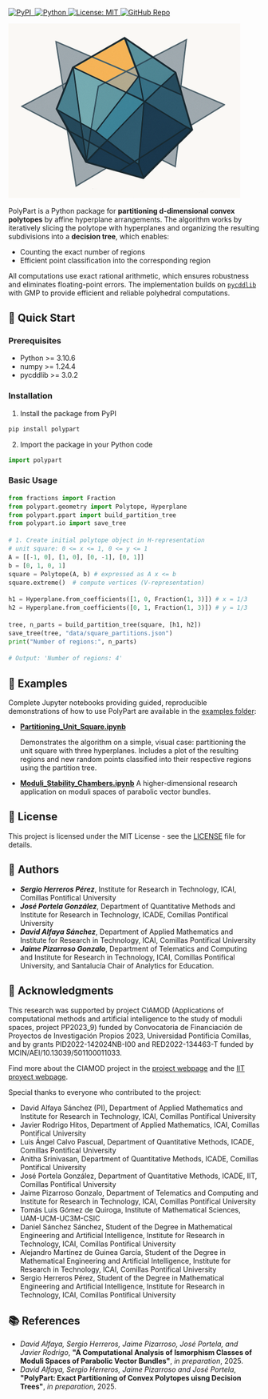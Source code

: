 <p align="left">
  <a href="https://pypi.org/project/polypart/">
    <img src="https://img.shields.io/pypi/v/polypart.svg" alt="PyPI">
  </a>
  <a href="https://pepy.tech/projects/polypart">
    <img src="https://static.pepy.tech/badge/polypart" alt="">
  </a>
  <a href="https://www.python.org/downloads/">
    <img src="https://img.shields.io/badge/python-%5E3.10-blue" alt="Python">
  </a>
  <a href="LICENSE">
    <img src="https://img.shields.io/badge/License-MIT-yellow.svg" alt="License: MIT">
  </a>
  <a href="https://github.com/ciamod/polypart">
    <img src="https://img.shields.io/badge/GitHub-Repo-black?logo=github" alt="GitHub Repo">
  </a>
</p>
<p align="left">
  <img width="465" alt="polypart-logo" src="https://raw.githubusercontent.com/CIAMOD/polypart/develop/images/polypart-logo.png" />
</p>

PolyPart is a Python package for **partitioning d-dimensional convex polytopes** by affine hyperplane arrangements. The algorithm works by iteratively slicing the polytope with hyperplanes and organizing the resulting subdivisions into a **decision tree**, which enables:

- Counting the exact number of regions
- Efficient point classification into the corresponding region

All computations use exact rational arithmetic, which ensures robustness and eliminates floating-point errors. The implementation builds on [`pycddlib`](https://pypi.org/project/pycddlib/) with GMP to provide efficient and reliable polyhedral computations.

## 🚀 Quick Start

### Prerequisites

- Python >= 3.10.6
- numpy >= 1.24.4
- pycddlib >= 3.0.2

### Installation

1. Install the package from PyPI

```sh
pip install polypart
```

2. Import the package in your Python code
```python
import polypart
```

### Basic Usage

```python
from fractions import Fraction
from polypart.geometry import Polytope, Hyperplane
from polypart.ppart import build_partition_tree
from polypart.io import save_tree

# 1. Create initial polytope object in H-representation
# unit square: 0 <= x <= 1, 0 <= y <= 1
A = [[-1, 0], [1, 0], [0, -1], [0, 1]]
b = [0, 1, 0, 1]
square = Polytope(A, b) # expressed as A x <= b
square.extreme()  # compute vertices (V-representation)

h1 = Hyperplane.from_coefficients([1, 0, Fraction(1, 3)]) # x = 1/3
h2 = Hyperplane.from_coefficients([0, 1, Fraction(1, 3)]) # y = 1/3

tree, n_parts = build_partition_tree(square, [h1, h2])
save_tree(tree, "data/square_partitions.json")
print("Number of regions:", n_parts)

# Output: 'Number of regions: 4'
```

## 🎯 Examples

Complete Jupyter notebooks providing guided, reproducible demonstrations of how to use PolyPart are available in the [examples folder](https://github.com/ciamod/polypart/examples):

- [**Partitioning_Unit_Square.ipynb**](https://github.com/CIAMOD/polypart/tree/master/examples/Partitioning_Unit_Square.ipynb)
 
  Demonstrates the algorithm on a simple, visual case: partitioning the unit square with three hyperplanes. Includes a plot of the resulting regions and new random points classified into their respective regions using the partition tree.

- [**Moduli_Stability_Chambers.ipynb**](https://github.com/CIAMOD/polypart/tree/master/examples/Moduli_Stability_Chambers.ipynb)
  A higher-dimensional research application on moduli spaces of parabolic vector bundles.


## 📜 License

This project is licensed under the MIT License - see the [LICENSE](LICENSE) file for details.

## 👥 Authors

- ***Sergio Herreros Pérez***, Institute for Research in Technology, ICAI, Comillas Pontifical University
- ***José Portela González***, Department of Quantitative Methods and Institute for Research in Technology, ICADE, Comillas Pontifical University
- ***David Alfaya Sánchez***, Department of Applied Mathematics and Institute for Research in Technology, ICAI, Comillas Pontifical University
- ***Jaime Pizarroso Gonzalo***, Department of Telematics and Computing and Institute for Research in Technology, ICAI, Comillas Pontifical University, and Santalucía Chair of Analytics for Education.

## 🙌 Acknowledgments

This research was supported by project CIAMOD (Applications of computational methods and artificial intelligence to the study of moduli spaces, project PP2023_9) funded by Convocatoria de Financiación de Proyectos de Investigación Propios 2023, Universidad Pontificia Comillas, and by grants PID2022-142024NB-I00 and RED2022-134463-T funded by MCIN/AEI/10.13039/501100011033.

Find more about the CIAMOD project in the [project webpage](https://ciamod.github.io/) and the [IIT proyect webpage](https://www.iit.comillas.edu/publicacion/proyecto/en/CIAMOD/Aplicaciones_de_m%c3%a9todos_computacionales_y_de_inteligencia_artificial_al_estudio_de_espacios_de_moduli).

Special thanks to everyone who contributed to the project:

- David Alfaya Sánchez (PI), Department of Applied Mathematics and Institute for Research in Technology, ICAI, Comillas Pontifical University
- Javier Rodrigo Hitos, Department of Applied Mathematics, ICAI, Comillas Pontifical University
- Luis Ángel Calvo Pascual, Department of Quantitative Methods, ICADE, Comillas Pontifical University
- Anitha Srinivasan, Department of Quantitative Methods, ICADE, Comillas Pontifical University
- José Portela González, Department of Quantitative Methods, ICADE, IIT, Comillas Pontifical University
- Jaime Pizarroso Gonzalo, Department of Telematics and Computing and Institute for Research in Technology, ICAI, Comillas Pontifical University
- Tomás Luis Gómez de Quiroga, Institute of Mathematical Sciences, UAM-UCM-UC3M-CSIC
- Daniel Sánchez Sánchez, Student of the Degree in Mathematical Engineering and Artificial Intelligence, Institute for Research in Technology, ICAI, Comillas Pontifical University
- Alejandro Martínez de Guinea García, Student of the Degree in Mathematical Engineering and Artificial Intelligence, Institute for Research in Technology, ICAI, Comillas Pontifical University
- Sergio Herreros Pérez, Student of the Degree in Mathematical Engineering and Artificial Intelligence, Institute for Research in Technology, ICAI, Comillas Pontifical University

## 📚 References

- *David Alfaya, Sergio Herreros, Jaime Pizarroso, José Portela, and Javier Rodrigo*, **"A Computational Analysis of Ismorphism Classes of Moduli Spaces of Parabolic Vector Bundles"**, *in preparation*, 2025.
- *David Alfaya, Sergio Herreros, Jaime Pizarroso and José Portela*, **"PolyPart: Exact Partitioning of Convex Polytopes uisng Decision Trees"**, *in preparation*, 2025.
